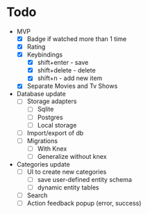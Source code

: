 # Todo

- MVP
  - [x] Badge if watched more than 1 time
  - [x] Rating
  - [x] Keybindings
      - [x] shift+enter - save
      - [x] shift+delete - delete
      - [x] shift+n - add new item
  - [x] Separate Movies and Tv Shows
- Database update
  - [ ] Storage adapters
    - [ ] Sqlite
    - [ ] Postgres
    - [ ] Local storage
  - [ ] Import/export of db
  - [ ] Migrations
    - [ ] With Knex
    - [ ] Generalize without knex
- Categories update
  - [ ] UI to create new categories
    - [ ] save user-defined entity schema
    - [ ] dynamic entity tables
  - [ ] Search
  - [ ] Action feedback popup (error, success)
